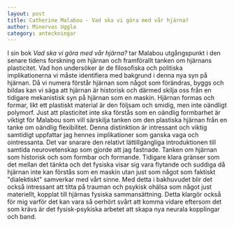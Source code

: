 ```yaml
---
layout: post
title: Catherine Malabou - Vad ska vi göra med vår hjärna?
author: Minervas Uggla
category: anteckningar
---
```


I sin bok _Vad ska vi göra med vår hjärna?_ tar Malabou utgångspunkt i den senare tidens forskning om hjärnan och framförallt tanken om hjärnans plasticitet. Vad hon undersöker är de filosofiska och politiska implikationerna vi måste identifiera med bakgrund i denna nya syn på hjärnan. Då vi numera förstår hjärnan som något som förändras, byggs och bildas kan vi säga att hjärnan är historisk och därmed skilja oss från en tidigare mekanistisk syn på hjärnan som en maskin. Hjärnan formas och formar, likt ett plastiskt material är den följsam och smidig, men inte oändligt polymorf. Just att plasticitet inte ska förstås som en oändlig formbarhet är viktigt för Malabou som vill särskilja tanken om den plastiska hjärnan från en tanke om oändlig flexibilitet. Denna distinktion är intressant och viktig samtidigt uppfattar jag hennes implikationer som ganska vaga och ointressanta. Det var snarare den relativt lättillgängliga introduktionen till samtida neurovetenskap som gjorde att jag fastnade. Tanken om hjärnan som historisk och som formbar och formande. Tidigare klara gränser som det mellan det tänkta och det fysiska visar sig vara flytande och suddiga då hjärnan inte kan förstås som en maskin utan just som något som faktiskt "dialektiskt" samverkar med vårt sinne. Med detta i bakhuvudet blir det också intressant att titta på trauman och psykisk ohälsa som något just materiellt, kopplat till hjärnas fysiska sammansättning. Detta klargör också för mig varför det kan vara så oerhört svårt att komma vidare eftersom det som krävs är det fysisk-psykiska arbetet att skapa nya neurala kopplingar och band.  
